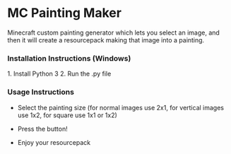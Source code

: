 <h1> MC Painting Maker </h1> 
Minecraft custom painting generator which lets you select an image, and then it will create a resourcepack making that image into a painting. 
<h3> Installation Instructions (Windows) </h3>
1. Install Python 3
2. Run the .py file
<h3> Usage Instructions </h3>

- Select the painting size (for normal images use 2x1, for vertical images use 1x2, for square use 1x1 or 1x2)

- Press the button!

- Enjoy your resourcepack
